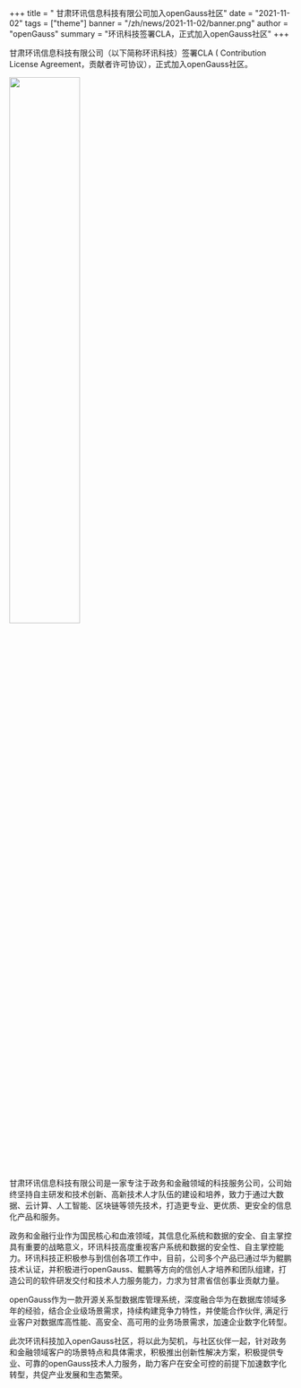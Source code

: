﻿+++
title = " 甘肃环讯信息科技有限公司加入openGauss社区"
date = "2021-11-02"
tags = ["theme"]
banner = "/zh/news/2021-11-02/banner.png"
author = "openGauss"
summary = "环讯科技签署CLA，正式加入openGauss社区"
+++


​甘肃环讯信息科技有限公司（以下简称环讯科技）签署CLA ( Contribution License Agreement，贡献者许可协议），正式加入openGauss社区。


<img src="/zh/news/2021-11-02/banner.png" style="width: 50%">


甘肃环讯信息科技有限公司是一家专注于政务和金融领域的科技服务公司，公司始终坚持自主研发和技术创新、高新技术人才队伍的建设和培养，致力于通过大数据、云计算、人工智能、区块链等领先技术，打造更专业、更优质、更安全的信息化产品和服务。


政务和金融行业作为国民核心和血液领域，其信息化系统和数据的安全、自主掌控具有重要的战略意义，环讯科技高度重视客户系统和数据的安全性、自主掌控能力。环讯科技正积极参与到信创各项工作中，目前，公司多个产品已通过华为鲲鹏技术认证，并积极进行openGauss、鲲鹏等方向的信创人才培养和团队组建，打造公司的软件研发交付和技术人力服务能力，力求为甘肃省信创事业贡献力量。


openGauss作为一款开源关系型数据库管理系统，深度融合华为在数据库领域多年的经验，结合企业级场景需求，持续构建竞争力特性，并使能合作伙伴, 满足行业客户对数据库高性能、高安全、高可用的业务场景需求，加速企业数字化转型。


此次环讯科技加入openGauss社区，将以此为契机，与社区伙伴一起，针对政务和金融领域客户的场景特点和具体需求，积极推出创新性解决方案，积极提供专业、可靠的openGauss技术人力服务，助力客户在安全可控的前提下加速数字化转型，共促产业发展和生态繁荣。